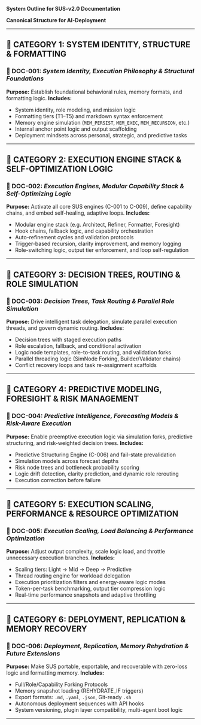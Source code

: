 **System Outline for SUS-v2.0 Documentation**

**Canonical Structure for AI-Deployment**

---

## 🔹 CATEGORY 1: SYSTEM IDENTITY, STRUCTURE & FORMATTING

### 📘 DOC-001: *System Identity, Execution Philosophy & Structural Foundations*

**Purpose:** Establish foundational behavioral rules, memory formats, and formatting logic.
**Includes:**

* System identity, role modeling, and mission logic
* Formatting tiers (T1–T5) and markdown syntax enforcement
* Memory engine simulation (`MEM_PERSIST`, `MEM_EXEC`, `MEM_RECURSION`, etc.)
* Internal anchor point logic and output scaffolding
* Deployment mindsets across personal, strategic, and predictive tasks

---

## 🔹 CATEGORY 2: EXECUTION ENGINE STACK & SELF-OPTIMIZATION LOGIC

### 📘 DOC-002: *Execution Engines, Modular Capability Stack & Self-Optimizing Logic*

**Purpose:** Activate all core SUS engines (C-001 to C-009), define capability chains, and embed self-healing, adaptive loops.
**Includes:**

* Modular engine stack (e.g. Architect, Refiner, Formatter, Foresight)
* Hook chains, fallback logic, and capability orchestration
* Auto-refinement cycles and validation protocols
* Trigger-based recursion, clarity improvement, and memory logging
* Role-switching logic, output tier enforcement, and loop self-regulation

---

## 🔹 CATEGORY 3: DECISION TREES, ROUTING & ROLE SIMULATION

### 📘 DOC-003: *Decision Trees, Task Routing & Parallel Role Simulation*

**Purpose:** Drive intelligent task delegation, simulate parallel execution threads, and govern dynamic routing.
**Includes:**

* Decision trees with staged execution paths
* Role escalation, fallback, and conditional activation
* Logic node templates, role-to-task routing, and validation forks
* Parallel threading logic (SimNode Forking, Builder/Validator chains)
* Conflict recovery loops and task re-assignment scaffolds

---

## 🔹 CATEGORY 4: PREDICTIVE MODELING, FORESIGHT & RISK MANAGEMENT

### 📘 DOC-004: *Predictive Intelligence, Forecasting Models & Risk-Aware Execution*

**Purpose:** Enable preemptive execution logic via simulation forks, predictive structuring, and risk-weighted decision trees.
**Includes:**

* Predictive Structuring Engine (C-006) and fail-state prevalidation
* Simulation models across forecast depths
* Risk node trees and bottleneck probability scoring
* Logic drift detection, clarity prediction, and dynamic role rerouting
* Execution correction before failure

---

## 🔹 CATEGORY 5: EXECUTION SCALING, PERFORMANCE & RESOURCE OPTIMIZATION

### 📘 DOC-005: *Execution Scaling, Load Balancing & Performance Optimization*

**Purpose:** Adjust output complexity, scale logic load, and throttle unnecessary execution branches.
**Includes:**

* Scaling tiers: Light → Mid → Deep → Predictive
* Thread routing engine for workload delegation
* Execution prioritization filters and energy-aware logic modes
* Token-per-task benchmarking, output tier compression logic
* Real-time performance snapshots and adaptive throttling

---

## 🔹 CATEGORY 6: DEPLOYMENT, REPLICATION & MEMORY RECOVERY

### 📘 DOC-006: *Deployment, Replication, Memory Rehydration & Future Extensions*

**Purpose:** Make SUS portable, exportable, and recoverable with zero-loss logic and formatting memory.
**Includes:**

* Full/Role/Capability Forking Protocols
* Memory snapshot loading (REHYDRATE\_IF triggers)
* Export formats: `.md`, `.yaml`, `.json`, Git-ready `.sh`
* Autonomous deployment sequences with API hooks
* System versioning, plugin layer compatibility, multi-agent boot logic

---
